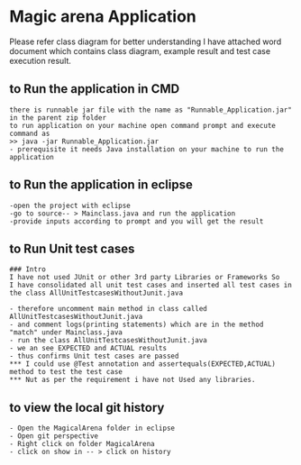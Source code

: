 # Magic arena Application 
Please refer class diagram for better understanding 
I have attached word document which contains class diagram, example result and test case execution result.

## to Run the application in CMD
	there is runnable jar file with the name as "Runnable_Application.jar" in the parent zip folder 
	to run application on your machine open command prompt and execute command as
	>> java -jar Runnable_Application.jar 
	- prerequisite it needs Java installation on your machine to run the application 
## to Run the application in eclipse 
	-open the project with eclipse 
	-go to source-- > Mainclass.java and run the application 
	-provide inputs according to prompt and you will get the result
## to Run Unit test cases
	### Intro
	I have not used JUnit or other 3rd party Libraries or Frameworks So
	I have consolidated all unit test cases and inserted all test cases in the class AllUnitTestcasesWithoutJunit.java
	
	- therefore uncomment main method in class called  AllUnitTestcasesWithoutJunit.java 
	- and comment logs(printing statements) which are in the method "match" under Mainclass.java
	- run the class AllUnitTestcasesWithoutJunit.java
	- we an see EXPECTED and ACTUAL results
	- thus confirms Unit test cases are passed
	*** I could use @Test annotation and assertequals(EXPECTED,ACTUAL) method to test the test case
	*** Nut as per the requirement i have not Used any libraries.
	
## to view the local git history 
	- Open the MagicalArena folder in eclipse 
	- Open git perspective
	- Right click on folder MagicalArena 
	- click on show in -- > click on history 

